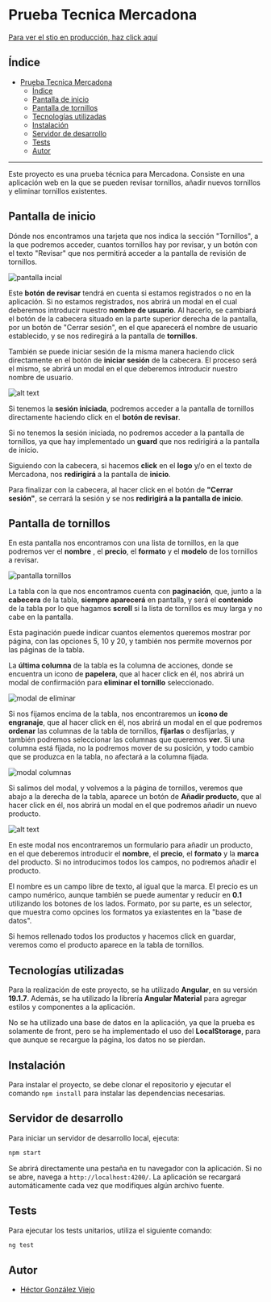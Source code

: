 # Prueba Tecnica Mercadona

[Para ver el stio en producción, haz click aquí](https://pt-mercadona.hectorgv00.online/)

## Índice

- [Prueba Tecnica Mercadona](#prueba-tecnica-mercadona)
  - [Índice](#índice)
  - [Pantalla de inicio](#pantalla-de-inicio)
  - [Pantalla de tornillos](#pantalla-de-tornillos)
  - [Tecnologías utilizadas](#tecnologías-utilizadas)
  - [Instalación](#instalación)
  - [Servidor de desarrollo](#servidor-de-desarrollo)
  - [Tests](#tests)
  - [Autor](#autor)

---

Este proyecto es una prueba técnica para Mercadona. Consiste en una aplicación web en la que se pueden revisar tornillos, añadir nuevos tornillos y eliminar tornillos existentes.

## Pantalla de inicio

Dónde nos encontramos una tarjeta que nos indica la sección "Tornillos", a la que podremos acceder, cuantos tornillos hay por revisar, y un botón con el texto "Revisar" que nos permitirá acceder a la pantalla de revisión de tornillos.

![pantalla incial](./readmeAssets/initial-view.png)

Este **botón de revisar** tendrá en cuenta si estamos registrados o no en la aplicación. Si no estamos registrados, nos abrirá un modal en el cual deberemos introducir nuestro **nombre de usuario**. Al hacerlo, se cambiará el botón de la cabecera situado en la parte superior derecha de la pantalla, por un botón de "Cerrar sesión", en el que aparecerá el nombre de usuario establecido, y se nos rediregirá a la pantalla de **tornillos**.

También se puede iniciar sesión de la misma manera haciendo click directamente en el botón de **iniciar sesión** de la cabecera. El proceso será el mismo, se abrirá un modal en el que deberemos introducir nuestro nombre de usuario.

![alt text](./readmeAssets/log_in.png)

Si tenemos la **sesión iniciada**, podremos acceder a la pantalla de tornillos directamente haciendo click en el **botón de revisar**.

Si no tenemos la sesión iniciada, no podremos acceder a la pantalla de tornillos, ya que hay implementado un **guard** que nos redirigirá a la pantalla de inicio.

Siguiendo con la cabecera, si hacemos **click** en el **logo** y/o en el texto de Mercadona, nos **redirigirá** a la pantalla de **inicio**.

Para finalizar con la cabecera, al hacer click en el botón de **"Cerrar sesión"**, se cerrará la sesión y se nos **redirigirá a la pantalla de inicio**.

## Pantalla de tornillos

En esta pantalla nos encontramos con una lista de tornillos, en la que podremos ver el **nombre** , el **precio**, el **formato** y el **modelo** de los tornillos a revisar.

![pantalla tornillos](./readmeAssets/pantalla_tornillos.png)

La tabla con la que nos encontramos cuenta con **paginación**, que, junto a la **cabecera** de la tabla, **siempre aparecerá** en pantalla, y será el **contenido** de la tabla por lo que hagamos **scroll** si la lista de tornillos es muy larga y no cabe en la pantalla.

Esta paginación puede indicar cuantos elementos queremos mostrar por página, con las opciones 5, 10 y 20, y también nos permite movernos por las páginas de la tabla.

La **última columna** de la tabla es la columna de acciones, donde se encuentra un icono de **papelera**, que al hacer click en él, nos abrirá un modal de confirmación para **eliminar el tornillo** seleccionado.

![modal de eliminar](./readmeAssets/modal_eliminar.png)

Si nos fijamos encima de la tabla, nos encontraremos un **icono de engranaje**, que al hacer click en él, nos abrirá un modal en el que podremos **ordenar** las columnas de la tabla de tornillos, **fijarlas** o desfijarlas, y también podremos seleccionar las columnas que queremos **ver**. Si una columna está fijada, no la podremos mover de su posición, y todo cambio que se produzca en la tabla, no afectará a la columna fijada.

![modal columnas](./readmeAssets/modal_columnas.png)

Si salimos del modal, y volvemos a la página de tornillos, veremos que abajo a la derecha de la tabla, aparece un botón de **Añadir producto**, que al hacer click en él, nos abrirá un modal en el que podremos añadir un nuevo producto.

![alt text](./readmeAssets/add_producto.png)

En este modal nos encontraremos un formulario para añadir un producto, en el que deberemos introducir el **nombre**, el **precio**, el **formato** y la **marca** del producto. Si no introducimos todos los campos, no podremos añadir el producto.

El nombre es un campo libre de texto, al igual que la marca. El precio es un campo numérico, aunque también se puede aumentar y reducir en **0.1** utilizando los botones de los lados. Formato, por su parte, es un selector, que muestra como opcines los formatos ya exiastentes en la "base de datos".

Si hemos rellenado todos los productos y hacemos click en guardar, veremos como el producto aparece en la tabla de tornillos.

## Tecnologías utilizadas

Para la realización de este proyecto, se ha utilizado **Angular**, en su versión **19.1.7**. Además, se ha utilizado la librería **Angular Material** para agregar estilos y componentes a la aplicación.

No se ha utilizado una base de datos en la aplicación, ya que la prueba es solamente de front, pero se ha implementado el uso del **LocalStorage**, para que aunque se recargue la página, los datos no se pierdan.

## Instalación

Para instalar el proyecto, se debe clonar el repositorio y ejecutar el comando `npm install` para instalar las dependencias necesarias.

## Servidor de desarrollo

Para iniciar un servidor de desarrollo local, ejecuta:

```bash
npm start
```

Se abrirá directamente una pestaña en tu navegador con la aplicación. Si no se abre, navega a `http://localhost:4200/`. La aplicación se recargará automáticamente cada vez que modifiques algún archivo fuente.

## Tests

Para ejecutar los tests unitarios, utiliza el siguiente comando:

```bash
ng test
```

## Autor

- [Héctor González Viejo](https://www.linkedin.com/in/hector-gonzalez-viejo-/)

